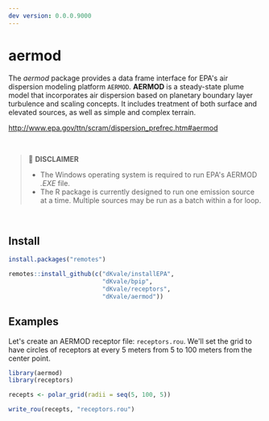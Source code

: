 ```yaml
---  
dev version: 0.0.0.9000  
---  
```



# aermod

The _aermod_ package provides a data frame interface for EPA's air dispersion modeling platform `AERMOD`. **AERMOD** is a steady-state plume model that incorporates air dispersion based on planetary boundary layer turbulence and scaling concepts. It includes treatment of both surface and elevated sources, as well as simple and complex terrain.  

http://www.epa.gov/ttn/scram/dispersion_prefrec.htm#aermod

<br>

> :triangular_flag_on_post: __DISCLAIMER__
> - The Windows operating system is required to run EPA's AERMOD _.EXE_ file.
> - The R package is currently designed to run one emission source at a time. Multiple sources may be run as a batch within a for loop.


<br>

## Install 

```r
install.packages("remotes")

remotes::install_github(c("dKvale/installEPA", 
                          "dKvale/bpip", 
                          "dKvale/receptors",
                          "dKvale/aermod"))
```

## Examples

Let's create an AERMOD receptor file: `receptors.rou`. We'll set the grid to have circles of receptors at every 5 meters from 5 to 100 meters from the center point.

```r
library(aermod)
library(receptors)

recepts <- polar_grid(radii = seq(5, 100, 5))

write_rou(recepts, "receptors.rou")
```
